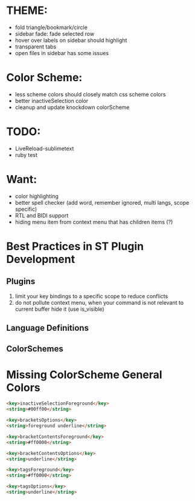 
# THEME:
- fold triangle/bookmark/circle 
- sidebar fade: fade selected row
- hover over labels on sidebar should highlight
- transparent tabs
- open files in sidebar has some issues

# Color Scheme:
- less scheme colors should closely match css scheme colors
- better inactiveSelection color
- cleanup and update knockdown colorScheme


# TODO:
- LiveReload-sublimetext
- ruby test
    
# Want:
- color highlighting
- better spell checker (add word, remember ignored, multi langs, scope specific)
- RTL and BIDI support
- hiding menu item from context menu that has children items (?)

# Best Practices in ST Plugin Development
## Plugins
1. limit your key bindings to a specific scope to reduce conflicts
2. do not pollute context menu, when your command is not relevant to current buffer hide it (use is_visible)

## Language Definitions
## ColorSchemes



# Missing ColorScheme General Colors
``` html
<key>inactiveSelectionForeground</key>
<string>#00ff00</string>

<key>bracketsOptions</key>
<string>foreground underline</string>

<key>bracketContentsForeground</key>
<string>#ff0000</string>

<key>bracketContentsOptions</key>
<string>underline</string>

<key>tagsForeground</key>
<string>#ff0000</string>

<key>tagsOptions</key>
<string>underline</string>
```
